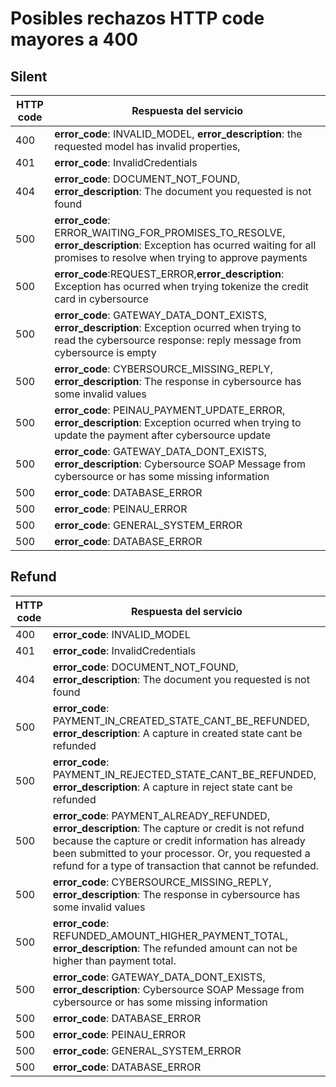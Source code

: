 # Posibles rechazos HTTP code mayores a 400

## Silent

| HTTP code| Respuesta del servicio                               |
| -------- | ---------------------------------------- |
|400 | **error_code**: INVALID_MODEL, **error_description**: the requested model has invalid properties,|
|401 | **error_code**: InvalidCredentials|
|404 | **error_code**: DOCUMENT_NOT_FOUND, **error_description**: The document you requested is not found|
| 500  |**error_code**: ERROR_WAITING_FOR_PROMISES_TO_RESOLVE, **error_description**: Exception has ocurred waiting for all promises to resolve when trying to approve payments|
| 500 | **error_code**:REQUEST_ERROR,**error_description**: Exception has ocurred when trying tokenize the credit card in cybersource|
| 500 | **error_code**: GATEWAY_DATA_DONT_EXISTS, **error_description**: Exception ocurred when trying to read the cybersource response: reply message from cybersource is empty|
| 500 | **error_code**: CYBERSOURCE_MISSING_REPLY, **error_description**: The response in cybersource has some invalid values|
| 500 | **error_code**: PEINAU_PAYMENT_UPDATE_ERROR, **error_description**: Exception ocurred when trying to update the payment after cybersource update|
| 500 | **error_code**: GATEWAY_DATA_DONT_EXISTS, **error_description**: Cybersource SOAP Message from cybersource or has some missing information|
|500 | **error_code**: DATABASE_ERROR |
|500 | **error_code**: PEINAU_ERROR |
|500 | **error_code**: GENERAL_SYSTEM_ERROR |
|500 | **error_code**: DATABASE_ERROR |

## Refund

| HTTP code| Respuesta del servicio                               |
| -------- | ---------------------------------------- |
|400 | **error_code**: INVALID_MODEL|
|401 | **error_code**: InvalidCredentials|
|404 | **error_code**: DOCUMENT_NOT_FOUND, **error_description**: The document you requested is not found|
| 500  |**error_code**: PAYMENT_IN_CREATED_STATE_CANT_BE_REFUNDED, **error_description**: A capture in created state cant be refunded|
| 500 | **error_code**: PAYMENT_IN_REJECTED_STATE_CANT_BE_REFUNDED, **error_description**: A capture in reject state cant be refunded |
| 500 | **error_code**: PAYMENT_ALREADY_REFUNDED, **error_description**: The capture or credit is not refund because the capture or credit information has already been submitted to your processor. Or, you requested a refund for a type of transaction that cannot be refunded. |
| 500 | **error_code**: CYBERSOURCE_MISSING_REPLY, **error_description**: The response in cybersource has some invalid values|
| 500 | **error_code**: REFUNDED_AMOUNT_HIGHER_PAYMENT_TOTAL, **error_description**: The refunded amount can not be higher than payment total. |
| 500 | **error_code**: GATEWAY_DATA_DONT_EXISTS, **error_description**: Cybersource SOAP Message from cybersource or has some missing information|
|500 | **error_code**: DATABASE_ERROR |
|500 | **error_code**: PEINAU_ERROR |
|500 | **error_code**: GENERAL_SYSTEM_ERROR |
|500 | **error_code**: DATABASE_ERROR |

